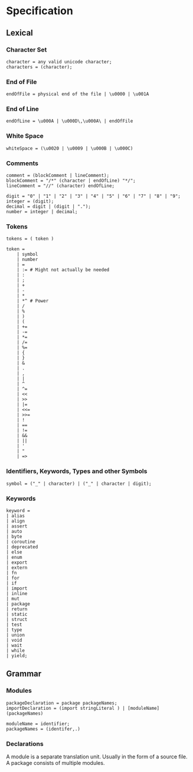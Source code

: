 # Specification

## Lexical

### Character Set

```ebnf
character = any valid unicode character;
characters = (character);
```

### End of File

```ebnf
endOfFile = physical end of the file | \u0000 | \u001A
```

### End of Line

```ebnf
endOfLine = \u000A | \u000D\,\u000A\ | endOfFile
```

### White Space

```ebnf
whiteSpace = (\u0020 | \u0009 | \u000B | \u000C)
```

### Comments

```ebnf
comment = (blockComment | lineComment);
blockComment = "/*" (character | endOfLine) "*/";
lineComment = "//" (character) endOfLine;
```

```ebnf
digit = "0" | "1" | "2" | "3" | "4" | "5" | "6" | "7" | "8" | "9";
integer = (digit);
decimal = digit | (digit | ".");
number = integer | decimal;
```

### Tokens

```ebnf
tokens = ( token )

token = 
    | symbol
    | number
    | =
    | := # Might not actually be needed
    | :
    | ;
    | +
    | -
    | *
    | *^ # Power
    | /
    | %
    | )
    | (
    | +=
    | -=
    | *=
    | /=
    | %=
    | {
    | }
    | &
    | .
    | ,
    | |
    | ^
    | ^=
    | <<
    | >>
    | |=
    | <<=
    | >>=
    | !
    | ==
    | !=
    | &&
    | ||
    | '
    | "
    | =>
```

### Identifiers, Keywords, Types and other Symbols

```ebnf
symbol = ("_" | character) | ("_" | character | digit);
```

### Keywords

```ebnf
keyword =
| alias
| align
| assert
| auto
| byte
| coroutine
| deprecated
| else
| enum
| export
| extern
| fn
| for
| if
| import
| inline
| mut
| package
| return
| static
| struct
| test
| type
| union
| void
| wait
| while
| yield;
```

## Grammar

### Modules

```ebnf
packageDeclaration = package packageNames;
importDeclaration = (import stringLiteral ) | [moduleName] (packageNames)

moduleName = identifier;
packageNames = (identifer,.)

```

### Declarations

A module is a separate translation unit. Usually in the form of a source file.
A package consists of multiple modules.
